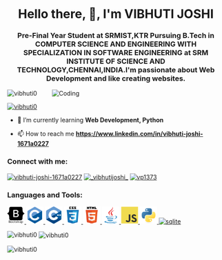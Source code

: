 <h1 align="center">Hello there, 👋, I'm VIBHUTI JOSHI</h1>
<h3 align="center">Pre-Final Year Student at SRMIST,KTR Pursuing B.Tech in COMPUTER SCIENCE AND ENGINEERING WITH SPECIALIZATION IN SOFTWARE ENGINEERING at SRM INSTITUTE OF SCIENCE AND TECHNOLOGY,CHENNAI,INDIA.I'm passionate about Web Development and like creating websites.</h3>
<img align="right" alt="Coding" width="400" src="https://c.tenor.com/GfSX-u7VGM4AAAAC/coding.gif">

<p align="left"> <img src="https://komarev.com/ghpvc/?username=vibhuti0&label=Profile%20views&color=0e75b6&style=flat" alt="vibhuti0" /> </p>

<p align="left"> <a href="https://github.com/ryo-ma/github-profile-trophy"><img src="https://github-profile-trophy.vercel.app/?username=vibhuti0" alt="vibhuti0" /></a> </p>

- 🌱 I’m currently learning **Web Development, Python**

- 📫 How to reach me **https://www.linkedin.com/in/vibhuti-joshi-1671a0227**

<h3 align="left">Connect with me:</h3>
<p align="left">
<a href="https://linkedin.com/in/vibhuti-joshi-1671a0227" target="blank"><img align="center" src="https://raw.githubusercontent.com/rahuldkjain/github-profile-readme-generator/master/src/images/icons/Social/linked-in-alt.svg" alt="vibhuti-joshi-1671a0227" height="30" width="40" /></a>
<a href="https://instagram.com/_vibhutijoshi_" target="blank"><img align="center" src="https://raw.githubusercontent.com/rahuldkjain/github-profile-readme-generator/master/src/images/icons/Social/instagram.svg" alt="_vibhutijoshi_" height="30" width="40" /></a>
<a href="https://www.hackerrank.com/vp1373" target="blank"><img align="center" src="https://raw.githubusercontent.com/rahuldkjain/github-profile-readme-generator/master/src/images/icons/Social/hackerrank.svg" alt="vp1373" height="30" width="40" /></a>
</p>

<h3 align="left">Languages and Tools:</h3>
<p align="left"> <a href="https://getbootstrap.com" target="_blank" rel="noreferrer"> <img src="https://raw.githubusercontent.com/devicons/devicon/master/icons/bootstrap/bootstrap-plain-wordmark.svg" alt="bootstrap" width="40" height="40"/> </a> <a href="https://www.cprogramming.com/" target="_blank" rel="noreferrer"> <img src="https://raw.githubusercontent.com/devicons/devicon/master/icons/c/c-original.svg" alt="c" width="40" height="40"/> </a> <a href="https://www.w3schools.com/cpp/" target="_blank" rel="noreferrer"> <img src="https://raw.githubusercontent.com/devicons/devicon/master/icons/cplusplus/cplusplus-original.svg" alt="cplusplus" width="40" height="40"/> </a> <a href="https://www.w3schools.com/css/" target="_blank" rel="noreferrer"> <img src="https://raw.githubusercontent.com/devicons/devicon/master/icons/css3/css3-original-wordmark.svg" alt="css3" width="40" height="40"/> </a> <a href="https://www.w3.org/html/" target="_blank" rel="noreferrer"> <img src="https://raw.githubusercontent.com/devicons/devicon/master/icons/html5/html5-original-wordmark.svg" alt="html5" width="40" height="40"/> </a> <a href="https://www.java.com" target="_blank" rel="noreferrer"> <img src="https://raw.githubusercontent.com/devicons/devicon/master/icons/java/java-original.svg" alt="java" width="40" height="40"/> </a> <a href="https://developer.mozilla.org/en-US/docs/Web/JavaScript" target="_blank" rel="noreferrer"> <img src="https://raw.githubusercontent.com/devicons/devicon/master/icons/javascript/javascript-original.svg" alt="javascript" width="40" height="40"/> </a> <a href="https://www.python.org" target="_blank" rel="noreferrer"> <img src="https://raw.githubusercontent.com/devicons/devicon/master/icons/python/python-original.svg" alt="python" width="40" height="40"/> </a> <a href="https://www.sqlite.org/" target="_blank" rel="noreferrer"> <img src="https://www.vectorlogo.zone/logos/sqlite/sqlite-icon.svg" alt="sqlite" width="40" height="40"/> </a> </p>

<p><img align="left" src="https://github-readme-stats.vercel.app/api/top-langs?username=vibhuti0&show_icons=true&locale=en&layout=compact" alt="vibhuti0" /></p>

<p>&nbsp;<img align="center" src="https://github-readme-stats.vercel.app/api?username=vibhuti0&show_icons=true&locale=en" alt="vibhuti0" /></p>

<p><img align="center" src="https://github-readme-streak-stats.herokuapp.com/?user=vibhuti0&" alt="vibhuti0" /></p>
